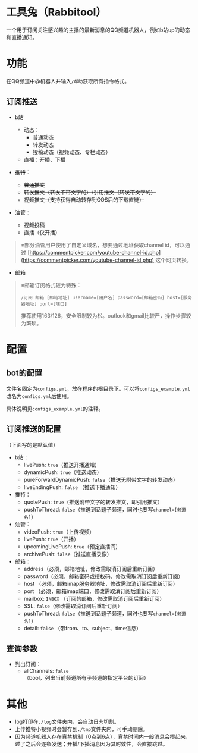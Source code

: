 # 工具兔（Rabbitool）

一个用于订阅关注感兴趣的主播的最新消息的QQ频道机器人，例如b站up的动态和直播通知。

# 功能

在QQ频道中@机器人并输入`/帮助`获取所有指令格式。

## 订阅推送

- b站
  - 动态：
    - 普通动态
    - 转发动态
    - 投稿动态（视频动态、专栏动态）
  - 直播：开播、下播

- ~~推特~~：
  - ~~普通推文~~
  - ~~转发推文（转发不带文字的）/引用推文（转发带文字的）~~
  - ~~视频推文（支持获得自动转存到COS后的下载直链）~~

- 油管：
  - 视频投稿
  - 直播（仅开播）

> ※部分油管用户使用了自定义域名，想要通过地址获取channel id，可以通过 [https://commentpicker.com/youtube-channel-id.php](https://commentpicker.com/youtube-channel-id.php) 这个网页转换。

- 邮箱

> ※邮箱订阅格式较为特殊：
>
> `/订阅 邮箱 [邮箱地址] username=[用户名] password=[邮箱密码] host=[服务器地址] port=[端口]`
>
> 推荐使用163/126，安全限制较为松。outlook和gmail比较严，操作步骤较为繁琐。

# 配置

## bot的配置

文件名固定为`configs.yml`，放在程序的根目录下。可以将`configs_example.yml`改名为`configs.yml`后使用。

具体说明见`configs_example.yml`的注释。

## 订阅推送的配置

（下面写的是默认值）

- b站：
  - livePush: `true`（推送开播通知）
  - dynamicPush: `true`（推送动态）
  - pureForwardDynamicPush: `false`（推送无附带文字的转发动态）
  - liveEndingPush: `false` （推送下播通知）
- 推特：
  - quotePush: `true`（推送附带文字的转发推文，即引用推文）
  - pushToThread: `false`（推送到话题子频道，同时也要写`channel=[频道名]`）
- 油管：
  - videoPush: `true`（上传视频）
  - livePush: `true`（开播）
  - upcomingLivePush: `true`（预定直播间）
  - archivePush: `false`（推送直播录像）
- 邮箱：
  - address（必须，邮箱地址，修改需取消订阅后重新订阅）
  - password（必须，邮箱密码或授权码，修改需取消订阅后重新订阅）
  - host （必须，邮箱imap服务器地址，修改需取消订阅后重新订阅）
  - port （必须，邮箱imap端口，修改需取消订阅后重新订阅）
  - mailbox: `INBOX` （订阅的邮箱，修改需取消订阅后重新订阅）
  - SSL: `false`（修改需取消订阅后重新订阅）
  - pushToThread: `false`（推送到话题子频道，同时也要写`channel=[频道名]`）
  - detail: `false` （带from、to、subject、time信息）

## 查询参数

- 列出订阅：
  - allChannels: `false`（bool，列出当前频道所有子频道的指定平台的订阅）

# 其他

- log打印在`./log`文件夹内，会自动日志切割。
- 上传推特小视频时会暂存到`./tmp`文件夹内，可手动删除。
- 因为频道机器人存在宵禁机制（0点到6点），宵禁时间内一般消息会攒起来，过了之后会逐条发送；开播/下播消息因为其时效性，会直接跳过。
